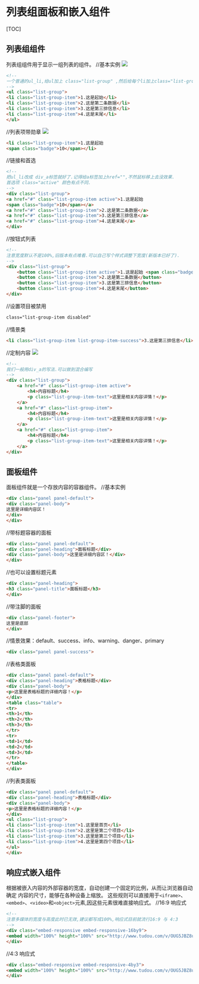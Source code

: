  # 列表组面板和嵌入组件
[TOC]

## 列表组组件
列表组组件用于显示一组列表的组件。
//基本实例
![](./_image/2018-05-13-22-33-56.jpg)
```html
<!--
一个普通的ul_li,给ul加上 class="list-group" ,然后给每个li加上class="list-group-item"
-->
<ul class="list-group">
<li class="list-group-item">1.这是起始</li>
<li class="list-group-item">2.这是第二条数据</li>
<li class="list-group-item">3.这是第三排信息</li>
<li class="list-group-item">4.这是末尾</li>
</ul>
```
//列表项带勋章
![](./_image/2018-05-13-22-35-37.jpg)
```html
<li class="list-group-item">1.这是起始
<span class="badge">10</span></li>
```
//链接和首选
```html
<!--
把ul_li改成 div_a标签就好了.记得给a标签加上href="",不然鼠标移上去没效果.
首选项 class="active" 颜色有点不同.
-->
<div class="list-group">
<a href="#" class="list-group-item active">1.这是起始
<span class="badge">10</span></a>
<a href="#" class="list-group-item">2.这是第二条数据</a>
<a href="#" class="list-group-item">3.这是第三排信息</a>
<a href="#" class="list-group-item">4.这是末尾</a>
</div>
```
//按钮式列表
```html
<!--
注意宽度默认不是100%,旧版本有点难看.可以自己写个样式调整下宽度(新版本已好了).
-->
<div class="list-group">
	<button class="list-group-item active">1.这是起始 <span class="badge">10</span></button>
	<button class="list-group-item">2.这是第二条数据</button>
	<button class="list-group-item">3.这是第三排信息</button>
	<button class="list-group-item">4.这是末尾</button>
</div>
```
//设置项目被禁用
```html
class="list-group-item disabled"
```
//情景类
```html
<li class="list-group-item list-group-item-success">3.这是第三排信息</li>
```
//定制内容
![](./_image/2018-05-13-22-44-54.jpg)
```html
<!--
我们一般用div_a的写法.可以做到混合编写
-->
<div class="list-group">
	<a href="#" class="list-group-item active">
		<h4>内容标题</h4>
		<p class="list-group-item-text">这里是相关内容详情！</p>
	</a>
	<a href="#" class="list-group-item">
		<h4>内容标题</h4>
		<p class="list-group-item-text">这里是相关内容详情！</p>
	</a>
	<a href="#" class="list-group-item">
		<h4>内容标题</h4>
		<p class="list-group-item-text">这里是相关内容详情！</p>
	</a>
</div>
```

## 面板组件
面板组件就是一个存放内容的容器组件。
//基本实例
```html
<div class="panel panel-default">
<div class="panel-body">
这里是详细内容区！
</div>
</div>
```
//带标题容器的面板
```html
<div class="panel panel-default">
<div class="panel-heading">面板标题</div>
<div class="panel-body">这里是详细内容区！</div>
</div>
```
//也可以设置标题元素
```html
<div class="panel-heading">
<h3 class="panel-title">面板标题</h3>
</div>
```
//带注脚的面板
```html
<div class="panel-footer">
这里是底部
</div>
```
//情景效果：default、success、info、warning、danger、primary
```html
<div class="panel panel-success">
```
//表格类面板
```html
<div class="panel panel-default">
<div class="panel-heading">表格标题</div>
<div class="panel-body">
<p>这里是表格标题的详细内容！</p>
</div>
<table class="table">
<tr>
<th>1</th>
<th>2</th>
<th>3</th>
</tr>
<tr>
<td>1</td>
<td>2</td>
<td>3</td>
</tr>
</table>
</div>
```
//列表类面板
```html
<div class="panel panel-default">
<div class="panel-heading">表格标题</div>
<div class="panel-body">
<p>这里是表格标题的详细内容！</p>
</div>
<ul class="list-group">
<li class="list-group-item">1.这里是首页</li>
<li class="list-group-item">2.这里是第二个项目</li>
<li class="list-group-item">3.这里是第三个项目</li>
<li class="list-group-item">4.这里是第四个项目</li>
</ul>
</div>
```

## 响应式嵌入组件
根据被嵌入内容的外部容器的宽度，自动创建一个固定的比例，从而让浏览器自动确定
内容的尺寸，能够在各种设备上缩放。
这些规则可以直接用于`<iframe>`、`<embed>`、`<video>`和`<object>`元素,因这些元素很难直接响应式。
//16:9 响应式
```html
<!--
注意多媒体的宽度与高度此时已无效,建议都写成100%,响应式目前就流行16:9 与 4:3
-->
<div class="embed-responsive embed-responsive-16by9">
<embed width="100%" height="100%" src="http://www.tudou.com/v/OUG5JBZ8udc/&bid=05&rpid=50797543&resourceId=50797543_05_05_99/v.swf" type="application/x-shockwave-flash" allowscriptaccess="always" allowfullscreen="true" wmode="opaque"></embed>
</div>
```
//4:3 响应式
```html
<div class="embed-responsive embed-responsive-4by3">
<embed width="100%" height="100%" src="http://www.tudou.com/v/OUG5JBZ8udc/&bid=05&rpid=50797543&resourceId=50797543_05_05_99/v.swf" type="application/x-shockwave-flash" allowscriptaccess="always" allowfullscreen="true" wmode="opaque"></embed>
</div>
```

